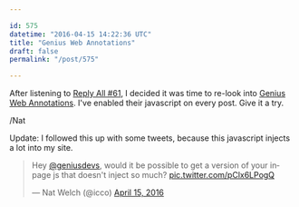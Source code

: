 ```yaml
---

id: 575
datetime: "2016-04-15 14:22:36 UTC"
title: "Genius Web Annotations"
draft: false
permalink: "/post/575"

---
```


After listening to [Reply All #61](https://web.archive.org/web/20180122200158/https://gimletmedia.com/episode/61-baby-king/), I decided it was time to re-look into [Genius Web Annotations](https://web.archive.org/web/20240324111156/https://genius.com/web-annotator). I've enabled their javascript on every post. Give it a try.

/Nat

Update: I followed this up with some tweets, because this javascript injects a lot into my site.

<blockquote class="twitter-tweet" data-lang="en"><p lang="en" dir="ltr">Hey <a href="https://twitter.com/geniusdevs">@geniusdevs</a>, would it be possible to get a version of your inpage js that doesn&#39;t inject so much? <a href="https://t.co/pClx6LPogQ">pic.twitter.com/pClx6LPogQ</a></p>&mdash; Nat Welch (@icco) <a href="https://twitter.com/icco/status/720983321614893056">April 15, 2016</a></blockquote>

